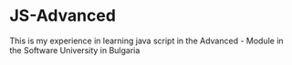 # JS-Advanced
This is my experience in learning java script in the Advanced - Module in the Software University in Bulgaria

